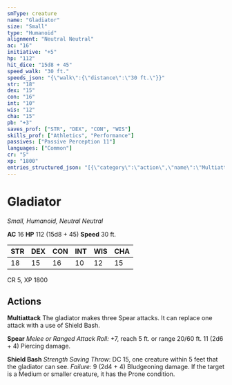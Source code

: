 ```yaml
---
smType: creature
name: "Gladiator"
size: "Small"
type: "Humanoid"
alignment: "Neutral Neutral"
ac: "16"
initiative: "+5"
hp: "112"
hit_dice: "15d8 + 45"
speed_walk: "30 ft."
speeds_json: "{\"walk\":{\"distance\":\"30 ft.\"}}"
str: "18"
dex: "15"
con: "16"
int: "10"
wis: "12"
cha: "15"
pb: "+3"
saves_prof: ["STR", "DEX", "CON", "WIS"]
skills_prof: ["Athletics", "Performance"]
passives: ["Passive Perception 11"]
languages: ["Common"]
cr: "5"
xp: "1800"
entries_structured_json: "[{\"category\":\"action\",\"name\":\"Multiattack\",\"text\":\"The gladiator makes three Spear attacks. It can replace one attack with a use of Shield Bash.\"},{\"category\":\"action\",\"name\":\"Spear\",\"text\":\"*Melee or Ranged Attack Roll:* +7, reach 5 ft. or range 20/60 ft. 11 (2d6 + 4) Piercing damage.\",\"damage\":\"11 (2d6 + 4) Piercing\"},{\"category\":\"action\",\"name\":\"Shield Bash\",\"text\":\"*Strength Saving Throw*: DC 15, one creature within 5 feet that the gladiator can see. *Failure:*  9 (2d4 + 4) Bludgeoning damage. If the target is a Medium or smaller creature, it has the Prone condition.\",\"target\":\"one creature\",\"damage\":\"9 (2d4 + 4) Bludgeoning\",\"save_ability\":\"STR\",\"save_dc\":15}]"
---
```


# Gladiator
*Small, Humanoid, Neutral Neutral*

**AC** 16
**HP** 112 (15d8 + 45)
**Speed** 30 ft.

| STR | DEX | CON | INT | WIS | CHA |
| --- | --- | --- | --- | --- | --- |
| 18 | 15 | 16 | 10 | 12 | 15 |

CR 5, XP 1800

## Actions

**Multiattack**
The gladiator makes three Spear attacks. It can replace one attack with a use of Shield Bash.

**Spear**
*Melee or Ranged Attack Roll:* +7, reach 5 ft. or range 20/60 ft. 11 (2d6 + 4) Piercing damage.

**Shield Bash**
*Strength Saving Throw*: DC 15, one creature within 5 feet that the gladiator can see. *Failure:*  9 (2d4 + 4) Bludgeoning damage. If the target is a Medium or smaller creature, it has the Prone condition.
